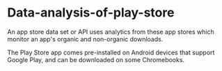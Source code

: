 # Data-analysis-of-play-store
An app store data set or API uses analytics from these app stores which monitor an app's organic and non-organic downloads.

The Play Store app comes pre-installed on Android devices that support Google Play, and can be downloaded on some Chromebooks.
